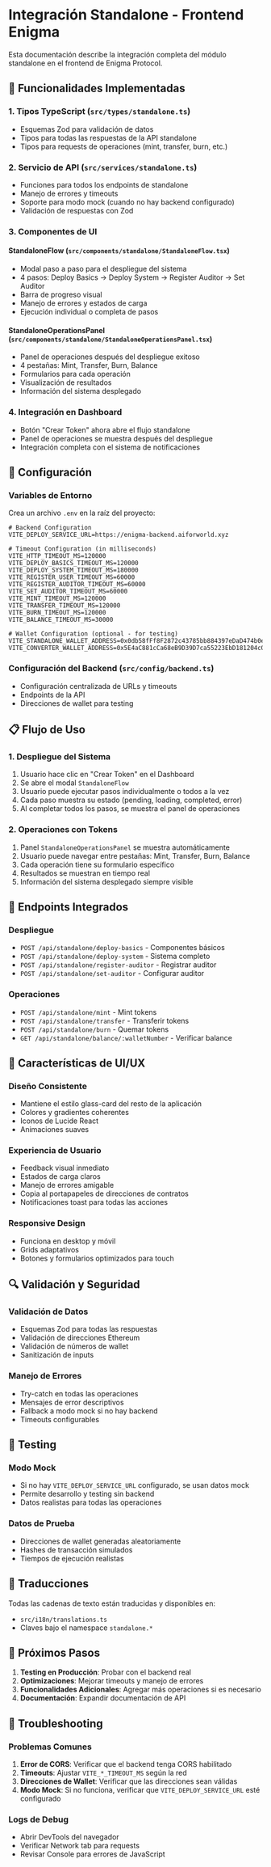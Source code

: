 # Integración Standalone - Frontend Enigma

Esta documentación describe la integración completa del módulo standalone en el frontend de Enigma Protocol.

## 🚀 Funcionalidades Implementadas

### 1. Tipos TypeScript (`src/types/standalone.ts`)
- Esquemas Zod para validación de datos
- Tipos para todas las respuestas de la API standalone
- Tipos para requests de operaciones (mint, transfer, burn, etc.)

### 2. Servicio de API (`src/services/standalone.ts`)
- Funciones para todos los endpoints de standalone
- Manejo de errores y timeouts
- Soporte para modo mock (cuando no hay backend configurado)
- Validación de respuestas con Zod

### 3. Componentes de UI

#### StandaloneFlow (`src/components/standalone/StandaloneFlow.tsx`)
- Modal paso a paso para el despliegue del sistema
- 4 pasos: Deploy Basics → Deploy System → Register Auditor → Set Auditor
- Barra de progreso visual
- Manejo de errores y estados de carga
- Ejecución individual o completa de pasos

#### StandaloneOperationsPanel (`src/components/standalone/StandaloneOperationsPanel.tsx`)
- Panel de operaciones después del despliegue exitoso
- 4 pestañas: Mint, Transfer, Burn, Balance
- Formularios para cada operación
- Visualización de resultados
- Información del sistema desplegado

### 4. Integración en Dashboard
- Botón "Crear Token" ahora abre el flujo standalone
- Panel de operaciones se muestra después del despliegue
- Integración completa con el sistema de notificaciones

## 🔧 Configuración

### Variables de Entorno
Crea un archivo `.env` en la raíz del proyecto:

```env
# Backend Configuration
VITE_DEPLOY_SERVICE_URL=https://enigma-backend.aiforworld.xyz

# Timeout Configuration (in milliseconds)
VITE_HTTP_TIMEOUT_MS=120000
VITE_DEPLOY_BASICS_TIMEOUT_MS=120000
VITE_DEPLOY_SYSTEM_TIMEOUT_MS=180000
VITE_REGISTER_USER_TIMEOUT_MS=60000
VITE_REGISTER_AUDITOR_TIMEOUT_MS=60000
VITE_SET_AUDITOR_TIMEOUT_MS=60000
VITE_MINT_TIMEOUT_MS=120000
VITE_TRANSFER_TIMEOUT_MS=120000
VITE_BURN_TIMEOUT_MS=120000
VITE_BALANCE_TIMEOUT_MS=30000

# Wallet Configuration (optional - for testing)
VITE_STANDALONE_WALLET_ADDRESS=0x0db58fFf8F2872c43785bb884397eDaD474b0ede
VITE_CONVERTER_WALLET_ADDRESS=0x5E4aC881cCa68eB9D39D7ca55223EbD181204c0f
```

### Configuración del Backend (`src/config/backend.ts`)
- Configuración centralizada de URLs y timeouts
- Endpoints de la API
- Direcciones de wallet para testing

## 📋 Flujo de Uso

### 1. Despliegue del Sistema
1. Usuario hace clic en "Crear Token" en el Dashboard
2. Se abre el modal `StandaloneFlow`
3. Usuario puede ejecutar pasos individualmente o todos a la vez
4. Cada paso muestra su estado (pending, loading, completed, error)
5. Al completar todos los pasos, se muestra el panel de operaciones

### 2. Operaciones con Tokens
1. Panel `StandaloneOperationsPanel` se muestra automáticamente
2. Usuario puede navegar entre pestañas: Mint, Transfer, Burn, Balance
3. Cada operación tiene su formulario específico
4. Resultados se muestran en tiempo real
5. Información del sistema desplegado siempre visible

## 🎯 Endpoints Integrados

### Despliegue
- `POST /api/standalone/deploy-basics` - Componentes básicos
- `POST /api/standalone/deploy-system` - Sistema completo
- `POST /api/standalone/register-auditor` - Registrar auditor
- `POST /api/standalone/set-auditor` - Configurar auditor

### Operaciones
- `POST /api/standalone/mint` - Mint tokens
- `POST /api/standalone/transfer` - Transferir tokens
- `POST /api/standalone/burn` - Quemar tokens
- `GET /api/standalone/balance/:walletNumber` - Verificar balance

## 🎨 Características de UI/UX

### Diseño Consistente
- Mantiene el estilo glass-card del resto de la aplicación
- Colores y gradientes coherentes
- Iconos de Lucide React
- Animaciones suaves

### Experiencia de Usuario
- Feedback visual inmediato
- Estados de carga claros
- Manejo de errores amigable
- Copia al portapapeles de direcciones de contratos
- Notificaciones toast para todas las acciones

### Responsive Design
- Funciona en desktop y móvil
- Grids adaptativos
- Botones y formularios optimizados para touch

## 🔍 Validación y Seguridad

### Validación de Datos
- Esquemas Zod para todas las respuestas
- Validación de direcciones Ethereum
- Validación de números de wallet
- Sanitización de inputs

### Manejo de Errores
- Try-catch en todas las operaciones
- Mensajes de error descriptivos
- Fallback a modo mock si no hay backend
- Timeouts configurables

## 🧪 Testing

### Modo Mock
- Si no hay `VITE_DEPLOY_SERVICE_URL` configurado, se usan datos mock
- Permite desarrollo y testing sin backend
- Datos realistas para todas las operaciones

### Datos de Prueba
- Direcciones de wallet generadas aleatoriamente
- Hashes de transacción simulados
- Tiempos de ejecución realistas

## 📱 Traducciones

Todas las cadenas de texto están traducidas y disponibles en:
- `src/i18n/translations.ts`
- Claves bajo el namespace `standalone.*`

## 🚀 Próximos Pasos

1. **Testing en Producción**: Probar con el backend real
2. **Optimizaciones**: Mejorar timeouts y manejo de errores
3. **Funcionalidades Adicionales**: Agregar más operaciones si es necesario
4. **Documentación**: Expandir documentación de API

## 🐛 Troubleshooting

### Problemas Comunes

1. **Error de CORS**: Verificar que el backend tenga CORS habilitado
2. **Timeouts**: Ajustar `VITE_*_TIMEOUT_MS` según la red
3. **Direcciones de Wallet**: Verificar que las direcciones sean válidas
4. **Modo Mock**: Si no funciona, verificar que `VITE_DEPLOY_SERVICE_URL` esté configurado

### Logs de Debug
- Abrir DevTools del navegador
- Verificar Network tab para requests
- Revisar Console para errores de JavaScript
